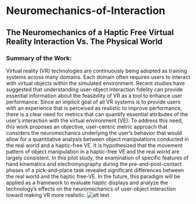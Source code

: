 # Neuromechanics-of-Interaction

## The Neuromechanics of a Haptic Free Virtual Reality Interaction Vs. The Physical World 
### Summary of the Work:
Virtual reality (VR) technologies are continuously being adopted as training systems across many domains. Each domain often requires users to interact with virtual objects within the simulated environment. Recent studies have suggested that understanding user-object interaction fidelity can provide essential information about the feasibility of VR as a tool to enhance user performance. Since an implicit goal of all VR systems is to provide users with an experience that is perceived as realistic to improve performance, there is a clear need for metrics that can quantify essential attributes of the user’s interaction with the virtual environment (VE). To address this need, this work proposes an objective, user-centric metric approach that considers the neuromechanics underlying the user’s behavior that would allow for a quantitative analysis between object manipulations conducted in the real world and a haptic-free VE. It is hypothesized that the movement pattern of object manipulation in a haptic-free VE and the real world are largely consistent. In this pilot study, the examination of specific features of hand kinematics and electromyography during the pre-and-post-contact phases of a pick-and-place task revealed significant differences between the real world and the haptic free-VE. In the future, this paradigm will be applied as a framework to evaluate haptic displays and analyze the technology’s effects on the neuromechanics of user-object interaction toward making VR more realistic. 
![alt text](https://github.com/[DailynDespradel]/[Neuromechanics-of-Interaction]/blob/[main]/image.jpg?raw=true)

